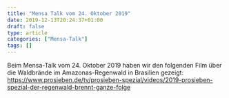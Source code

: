 ```yaml
---
title: "Mensa Talk vom 24. Oktober 2019"
date: 2019-12-13T20:24:37+01:00
draft: false
type: article
categories: ["Mensa-Talk"]
tags: []
---
```

Beim Mensa-Talk vom 24. Oktober 2019 haben wir den folgenden Film über die Waldbrände im Amazonas-Regenwald in Brasilien gezeigt:
https://www.prosieben.de/tv/prosieben-spezial/videos/2019-prosieben-spezial-der-regenwald-brennt-ganze-folge
